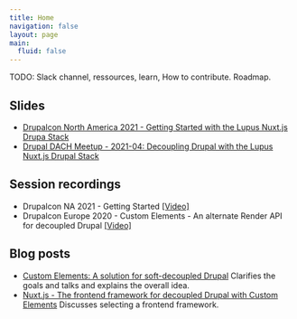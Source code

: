 ```yaml
---
title: Home
navigation: false
layout: page
main:
  fluid: false
---
```


TODO: Slack channel, ressources, learn, How to contribute.
Roadmap.


## Slides

 * [Drupalcon North America 2021 - Getting Started with the Lupus Nuxt.js Drupa Stack](https://www.slideshare.net/nuppla/getting-started-with-the-lupus-nuxtjs-drupal-stack)
 * [Drupal DACH Meetup - 2021-04:  Decoupling Drupal with the Lupus Nuxt.js Drupal Stack](https://www.slideshare.net/nuppla/decoupling-drupal-mit-dem-lupus-nuxtjs-drupal-stack)

## Session recordings

 * Drupalcon NA 2021 - Getting Started [[Video]](https://www.youtube.com/watch?v=dZPeBI-lMAs)
 * Drupalcon Europe 2020 - Custom Elements - An alternate Render API for decoupled Drupal
   [[Video]](https://www.youtube.com/watch?v=je6pYJ6Jzk4)

## Blog posts

 * [Custom Elements: A solution for soft-decoupled Drupal](https://drunomics.com/blog/custom-elements-our-solution-soft-decoupled-drupal)
   Clarifies the goals and talks and explains the overall idea.
 * [Nuxt.js - The frontend framework for decoupled Drupal with Custom Elements](https://drunomics.com/blog/nuxtjs-frontend-framework-decoupled-drupal-custom-elements)
   Discusses selecting a frontend framework.
